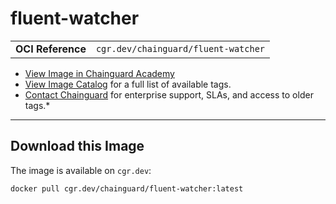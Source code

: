 <!--monopod:start-->
# fluent-watcher
| | |
| - | - |
| **OCI Reference** | `cgr.dev/chainguard/fluent-watcher` |


* [View Image in Chainguard Academy](https://edu.chainguard.dev/chainguard/chainguard-images/reference/fluent-watcher/overview/)
* [View Image Catalog](https://console.enforce.dev/images/catalog) for a full list of available tags.
* [Contact Chainguard](https://www.chainguard.dev/chainguard-images) for enterprise support, SLAs, and access to older tags.*

---
<!--monopod:end-->

<!--overview:start-->

<!--overview:end-->

<!--getting:start-->
## Download this Image
The image is available on `cgr.dev`:

```
docker pull cgr.dev/chainguard/fluent-watcher:latest
```
<!--getting:end-->

<!--body:start--><!--body:end-->
